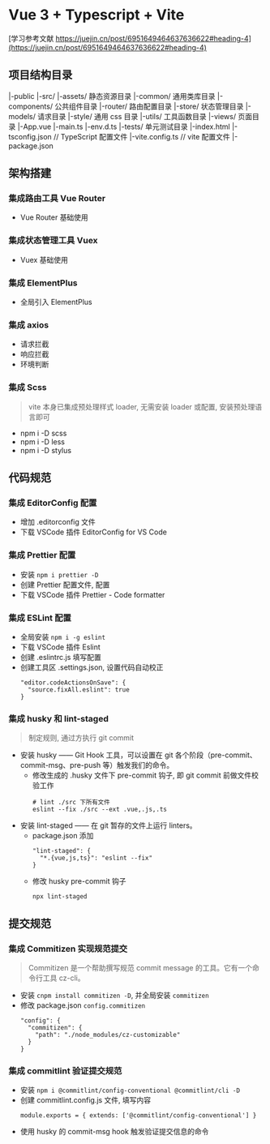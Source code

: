 # Vue 3 + Typescript + Vite
[学习参考文献 https://juejin.cn/post/6951649464637636622#heading-4](https://juejin.cn/post/6951649464637636622#heading-4)

## 项目结构目录
|-public
|-src/
    |-assets/   静态资源目录
    |-common/   通用类库目录
    |-components/   公共组件目录
    |-router/   路由配置目录
    |-store/    状态管理目录
    |-models/ 请求目录
    |-style/    通用 css 目录
    |-utils/    工具函数目录
    |-views/    页面目录
    |-App.vue
    |-main.ts
    |-env.d.ts
|-tests/    单元测试目录
|-index.html
|-tsconfig.json //  TypeScript 配置文件
|-vite.config.ts    //  vite 配置文件
|-package.json

## 架构搭建
### 集成路由工具 Vue Router
* Vue Router 基础使用

### 集成状态管理工具 Vuex
* Vuex 基础使用

### 集成 ElementPlus
* 全局引入 ElementPlus

### 集成 axios
* 请求拦截
* 响应拦截
* 环境判断

### 集成 Scss
> vite 本身已集成预处理样式 loader, 无需安装 loader 或配置, 安装预处理语言即可
* npm i -D scss
* npm i -D less
* npm i -D stylus

## 代码规范

### 集成 EditorConfig 配置
* 增加 .editorconfig 文件
* 下载 VSCode 插件 EditorConfig for VS Code

### 集成 Prettier 配置
* 安装 `npm i prettier -D`
* 创建 Prettier 配置文件, 配置
* 下载 VSCode 插件 Prettier - Code formatter

### 集成 ESLint 配置
* 全局安装 `npm i -g eslint`
* 下载 VSCode 插件 Eslint
* 创建 .eslintrc.js 填写配置
* 创建工具区 .settings.json, 设置代码自动校正
  ```
  "editor.codeActionsOnSave": {
    "source.fixAll.eslint": true
  }
  ```

### 集成 husky 和 lint-staged
> 制定规则, 通过方执行 git commit
* 安装 husky —— Git Hook 工具，可以设置在 git 各个阶段（pre-commit、commit-msg、pre-push 等）触发我们的命令。
  * 修改生成的 .husky 文件下 pre-commit 钩子, 即 git commit 前做文件校验工作
    ```
    # lint ./src 下所有文件
    eslint --fix ./src --ext .vue,.js,.ts
    ```
* 安装 lint-staged —— 在 git 暂存的文件上运行 linters。
  * package.json 添加 
    ```
    "lint-staged": {
      "*.{vue,js,ts}": "eslint --fix"
    }
    ```
  * 修改 husky pre-commit 钩子
    ```
    npx lint-staged
    ```

## 提交规范
### 集成 Commitizen 实现规范提交
> Commitizen 是一个帮助撰写规范 commit message 的工具。它有一个命令行工具 cz-cli。
* 安装 `cnpm install commitizen -D`, 并全局安装 `commitizen`
* 修改 package.json `config.commitizen`
    ```
    "config": {
      "commitizen": {
        "path": "./node_modules/cz-customizable"
      }
    }
    ```

### 集成 commitlint 验证提交规范
* 安装 `npm i @commitlint/config-conventional @commitlint/cli -D`
* 创建 commitlint.config.js 文件, 填写内容
  ```
  module.exports = { extends: ['@commitlint/config-conventional'] }
  ```
* 使用 husky 的 commit-msg hook 触发验证提交信息的命令
